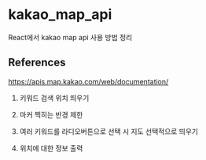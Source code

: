 # kakao_map_api

React에서 kakao map api 사용 방법 정리

## References

https://apis.map.kakao.com/web/documentation/

1) 키워드 검색 위치 띄우기

2) 마커 찍히는 반경 제한

3) 여러 키워드를 라디오버튼으로 선택 시 지도 선택적으로 띄우기

4) 위치에 대한 정보 출력
